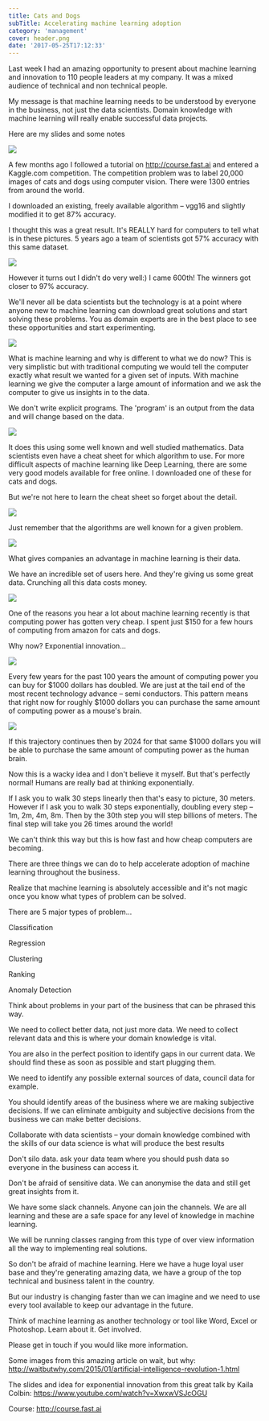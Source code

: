 ```yaml
---
title: Cats and Dogs
subTitle: Accelerating machine learning adoption
category: 'management'
cover: header.png
date: '2017-05-25T17:12:33'
---
```


Last week I had an amazing opportunity to present about machine learning and innovation to 110 people leaders at my company. It was a mixed audience of technical and non technical people.

My message is that machine learning needs to be understood by everyone in the business, not just the data scientists. Domain knowledge with machine learning will really enable successful data projects.

Here are my slides and some notes

![](./1.png)

A few months ago I followed a tutorial on http://course.fast.ai and entered a Kaggle.com competition. The competition problem was to label 20,000 images of cats and dogs using computer vision. There were 1300 entries from around the world.

I downloaded an existing, freely available algorithm – vgg16 and slightly modified it to get 87% accuracy.

I thought this was a great result. It's REALLY hard for computers to tell what is in these pictures. 5 years ago a team of scientists got 57% accuracy with this same dataset.

![](./2.png)

However it turns out I didn't do very well:) I came 600th! The winners got closer to 97% accuracy.

We'll never all be data scientists but the technology is at a point where anyone new to machine learning can download great solutions and start solving these problems. You as domain experts are in the best place to see these opportunities and start experimenting.

![](./3.png)

What is machine learning and why is different to what we do now? This is very simplistic but with traditional computing we would tell the computer exactly what result we wanted for a given set of inputs. With machine learning we give the computer a large amount of information and we ask the computer to give us insights in to the data.

We don't write explicit programs. The 'program' is an output from the data and will change based on the data.

![](./4.png)

It does this using some well known and well studied mathematics. Data scientists even have a cheat sheet for which algorithm to use. For more difficult aspects of machine learning like Deep Learning, there are some very good models available for free online. I downloaded one of these for cats and dogs.

But we're not here to learn the cheat sheet so forget about the detail.

![](./5.png)

Just remember that the algorithms are well known for a given problem.

![](./6.png)

What gives companies an advantage in machine learning is their data.

We have an incredible set of users here. And they're giving us some great data. Crunching all this data costs money.

![](./7.png)

One of the reasons you hear a lot about machine learning recently is that computing power has gotten very cheap. I spent just \$150 for a few hours of computing from amazon for cats and dogs.

Why now? Exponential innovation…

![](./8.png)

Every few years for the past 100 years the amount of computing power you can buy for $1000 dollars has doubled. We are just at the tail end of the most recent technology advance – semi conductors. This pattern means that right now for roughly $1000 dollars you can purchase the same amount of computing power as a mouse's brain.

![](./9.png)

If this trajectory continues then by 2024 for that same \$1000 dollars you will be able to purchase the same amount of computing power as the human brain.

Now this is a wacky idea and I don't believe it myself. But that's perfectly normal! Humans are really bad at thinking exponentially.

If I ask you to walk 30 steps linearly then that's easy to picture, 30 meters. However if I ask you to walk 30 steps exponentially, doubling every step – 1m, 2m, 4m, 8m. Then by the 30th step you will step billions of meters. The final step will take you 26 times around the world!

We can't think this way but this is how fast and how cheap computers are becoming.

There are three things we can do to help accelerate adoption of machine learning throughout the business.

Realize that machine learning is absolutely accessible and it's not magic once you know what types of problem can be solved.

There are 5 major types of problem…

Classification

Regression

Clustering

Ranking

Anomaly Detection

Think about problems in your part of the business that can be phrased this way.

We need to collect better data, not just more data. We need to collect relevant data and this is where your domain knowledge is vital.

You are also in the perfect position to identify gaps in our current data. We should find these as soon as possible and start plugging them.

We need to identify any possible external sources of data, council data for example.

You should identify areas of the business where we are making subjective decisions. If we can eliminate ambiguity and subjective decisions from the business we can make better decisions.

Collaborate with data scientists – your domain knowledge combined with the skills of our data science is what will produce the best results

Don't silo data. ask your data team where you should push data so everyone in the business can access it.

Don't be afraid of sensitive data. We can anonymise the data and still get great insights from it.

We have some slack channels. Anyone can join the channels. We are all learning and these are a safe space for any level of knowledge in machine learning.

We will be running classes ranging from this type of over view information all the way to implementing real solutions.

So don't be afraid of machine learning. Here we have a huge loyal user base and they're generating amazing data, we have a group of the top technical and business talent in the country.

But our industry is changing faster than we can imagine and we need to use every tool available to keep our advantage in the future.

Think of machine learning as another technology or tool like Word, Excel or Photoshop. Learn about it. Get involved.

Please get in touch if you would like more information.

Some images from this amazing article on wait, but why: http://waitbutwhy.com/2015/01/artificial-intelligence-revolution-1.html

The slides and idea for exponential innovation from this great talk by Kaila Colbin: https://www.youtube.com/watch?v=XwxwVSJcOGU

Course: http://course.fast.ai

